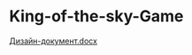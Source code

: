 # King-of-the-sky-Game
[Дизайн-документ.docx](https://github.com/at0m1ccc/King-of-the-sky-Game/files/11780985/-.docx)

